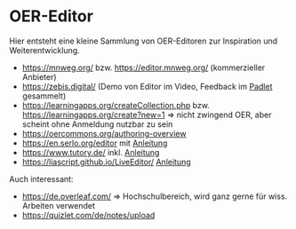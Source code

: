 # OER-Editor

Hier entsteht eine kleine Sammlung von OER-Editoren zur Inspiration und Weiterentwicklung. 

- https://mnweg.org/ bzw. https://editor.mnweg.org/ (kommerzieller Anbieter)
- https://zebis.digital/ (Demo von Editor im Video, Feedback im [Padlet](https://padlet.com/redaktion4/feedback-zu-zebis-digital-rrxq46skbtzn6kk7) gesammelt)
- https://learningapps.org/createCollection.php bzw. https://learningapps.org/create?new=1 => nicht zwingend OER, aber scheint ohne Anmeldung nutzbar zu sein
- https://oercommons.org/authoring-overview
- https://en.serlo.org/editor mit [Anleitung](https://de.serlo.org/community/159135/editor-anleitung)
- https://www.tutory.de/ inkl. [Anleitung](https://faq.tutory.de/de/Editor/Menues)
- https://liascript.github.io/LiveEditor/ [Anleitung](https://liascript.github.io/course/?https://raw.githubusercontent.com/liaScript/docs/master/README.md#1)

Auch interessant:

- https://de.overleaf.com/ => Hochschulbereich, wird ganz gerne für wiss. Arbeiten verwendet
- https://quizlet.com/de/notes/upload
